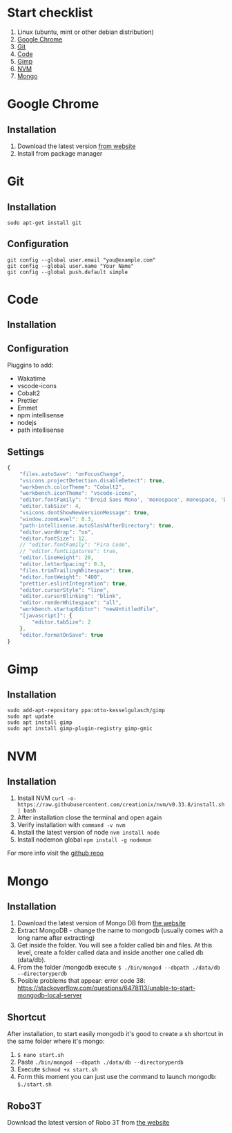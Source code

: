 # Start checklist

1.  Linux (ubuntu, mint or other debian distribution)
2.  [Google Chrome](#google-chrome)
3.  [Git](#git)
4.  [Code](#code)
5.  [Gimp](#gimp)
6.  [NVM](#nvm)
7.  [Mongo](#mongo)

# Google Chrome

## Installation

1.  Download the latest version [from website](https://www.google.es/chrome/browser/desktop/index.html)
2.  Install from package manager

# Git

## Installation

    sudo apt-get install git

## Configuration

    git config --global user.email "you@example.com"
    git config --global user.name "Your Name"
    git config --global push.default simple

# Code

## Installation

## Configuration

Pluggins to add:

* Wakatime
* vscode-icons
* Cobalt2
* Prettier
* Emmet
* npm intellisense
* nodejs
* path intellisense

## Settings

```javascript
{
    "files.autoSave": "onFocusChange",
    "vsicons.projectDetection.disableDetect": true,
    "workbench.colorTheme": "Cobalt2",
    "workbench.iconTheme": "vscode-icons",
    "editor.fontFamily": "'Droid Sans Mono', 'monospace', monospace, 'Droid Sans Fallback'",
    "editor.tabSize": 4,
    "vsicons.dontShowNewVersionMessage": true,
    "window.zoomLevel": 0.3,
    "path-intellisense.autoSlashAfterDirectory": true,
    "editor.wordWrap": "on",
    "editor.fontSize": 12,
    // "editor.fontFamily": "Fira Code",
    // "editor.fontLigatures": true,
    "editor.lineHeight": 20,
    "editor.letterSpacing": 0.3,
    "files.trimTrailingWhitespace": true,
    "editor.fontWeight": "400",
    "prettier.eslintIntegration": true,
    "editor.cursorStyle": "line",
    "editor.cursorBlinking": "blink",
    "editor.renderWhitespace": "all",
    "workbench.startupEditor": "newUntitledFile",
    "[javascript]": {
        "editor.tabSize": 2
    },
    "editor.formatOnSave": true
}
```

# Gimp

## Installation

    sudo add-apt-repository ppa:otto-kesselgulasch/gimp
    sudo apt update
    sudo apt install gimp
    sudo apt install gimp-plugin-registry gimp-gmic

# NVM

## Installation

1.  Install NVM `curl -o- https://raw.githubusercontent.com/creationix/nvm/v0.33.8/install.sh | bash`
2.  After installation close the terminal and open again
3.  Verify installation with `command -v nvm`
4.  Install the latest version of node `nvm install node`
5.  Install nodemon global `npm install -g nodemon`

For more info visit the [github repo](https://github.com/creationix/nvm)

# Mongo

## Installation

1.  Download the latest version of Mongo DB from [the website](https://www.mongodb.com/download-center#community)
2.  Extract MongoDB - change the name to mongodb (usually comes with a long name after extracting)
3.  Get inside the folder. You will see a folder called bin and files. At this level, create a folder called data and inside another one called db (data/db).
4.  From the folder /mongodb execute `$ ./bin/mongod --dbpath ./data/db --directoryperdb`
5.  Posible problems that appear: error code 38: https://stackoverflow.com/questions/6478113/unable-to-start-mongodb-local-server

## Shortcut

After installation, to start easily mongodb it's good to create a sh shortcut in the same folder where it's mongo:

1.  `$ nano start.sh`
2.  Paste `./bin/mongod --dbpath ./data/db --directoryperdb`
3.  Execute `$chmod +x start.sh`
4.  Form this moment you can just use the command to launch mongodb:
    `$./start.sh`

## Robo3T

Download the latest version of Robo 3T from [the website](https://robomongo.org/download)
